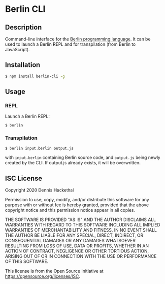 # Berlin CLI

## Description

Command-line interface for the [Berlin programming language](https://github.com/dchacke/berlin-lang). It can be used to launch a Berlin REPL and for transpilation (from Berlin to JavaScript).

## Installation

```bash
$ npm install berlin-cli -g
```

## Usage

### REPL

Launch a Berlin REPL:

```bash
$ berlin
```

### Transpilation

```bash
$ berlin input.berlin output.js
```

with `input.berlin` containing Berlin source code, and `output.js` being newly created by the CLI. If output.js already exists, it will be overwritten.

## ISC License

Copyright 2020 Dennis Hackethal

Permission to use, copy, modify, and/or distribute this software for any purpose with or without fee is hereby granted, provided that the above copyright notice and this permission notice appear in all copies.

THE SOFTWARE IS PROVIDED "AS IS" AND THE AUTHOR DISCLAIMS ALL WARRANTIES WITH REGARD TO THIS SOFTWARE INCLUDING ALL IMPLIED WARRANTIES OF MERCHANTABILITY AND FITNESS. IN NO EVENT SHALL THE AUTHOR BE LIABLE FOR ANY SPECIAL, DIRECT, INDIRECT, OR CONSEQUENTIAL DAMAGES OR ANY DAMAGES WHATSOEVER RESULTING FROM LOSS OF USE, DATA OR PROFITS, WHETHER IN AN ACTION OF CONTRACT, NEGLIGENCE OR OTHER TORTIOUS ACTION, ARISING OUT OF OR IN CONNECTION WITH THE USE OR PERFORMANCE OF THIS SOFTWARE.

This license is from the Open Source Initiative at https://opensource.org/licenses/ISC.
